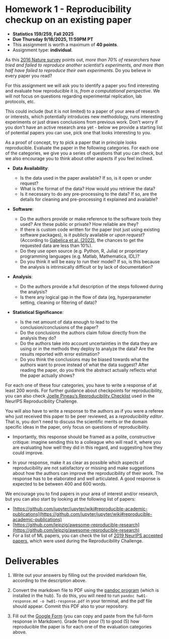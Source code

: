 # Homework 1 - Reproducibility checkup on an existing paper

* **Statistics 159/259, Fall 2025**
* **Due Thursday 9/18/2025, 11:59PM PT**
* This assignment is worth a maximum of **40 points**.
* Assignment type: **individual**.

As this [2016 Nature survey](https://www.nature.com/articles/533452a.pdf) points out,
*more than 70% of researchers have tried and failed to reproduce another
scientist’s experiments, and more than half have failed to reproduce
their own experiments*. Do you believe in every paper you read?

For this assignment we will ask you to identify a paper you find
interesting and evaluate how reproducible it is, *from a computational
perspective*. We will not focus on questions regarding experimental
replication, lab protocols, etc.

This could include (but it is not limited) to a paper of your area of
research or interests, which potentially introduces new methodology,
runs interesting experiments or just draws conclusions from previous
work. Don't worry if you don't have an active research area yet - below
we provide a starting list of potential papers you can use, pick one
that looks interesting to you.

As a proof of concept, try to pick a paper that in principle looks
reproducible. Evaluate the paper in the following categories. For each
one of the categories, we give you a series of questions that you can
check, but we also encourage you to think about other aspects if you feel inclined.

-   **Data Availability**:

    -   Is the data used in the paper available? If so, is it open or under request?
    -   What is the format of the data? How would you retrieve the data?
    -   Is it necessary to do any pre-processing to the data? If so, are the details for cleaning and pre-processing it explained and available?

-   **Software**:

    -   Do the authors provide or make reference to the software tools they used? Are these public or private? How reliable are they?
    -   If there is custom code written for the paper (not just using existing software packages), is it publicly available or _upon request_? (According to [Gabelica et al. (2022)](https://www.sciencedirect.com/science/article/pii/S089543562200141X), the chances to get the requested data are less than 10%).
    -   Do they use open source (e.g. Python, R, Julia) or proprietary programming languages (e.g. Matlab, Mathematica, IDL)?
    -   Do you think it will be easy to run their model? If so, is this because the analysis is intrinsically difficult or by lack of documentation?

-   **Analysis**:

    -   Do the authors provide a full description of the steps followed during the analysis?
    -   Is there any logical gap in the flow of data (eg, hyperparameter setting, cleaning or filtering of data)?

-   **Statistical Significance**:

    -   Is the net amount of data enough to lead to the conclusion/conclusions of the paper?
    -   Do the conclusions the authors claim follow directly from the analysis they do?
    -   Do the authors take into account uncertainties in the data they are using or in the methods they deploy to analyze the data? Are the results reported with error estimation?
    -   Do you think the conclusions may be biased towards what the authors want to prove instead of what the data suggest? After reading the paper, do you think the abstract actually reflects what the paper actually shows?

For each one of these four categories, you have to write a response of at least 200 words.
For further guidance about checkpoints for reproducibility, you can also
check [Joelle Pineau’s Reproducibility Checklist](https://www.cs.mcgill.ca/~jpineau/ReproducibilityChecklist.pdf)
used in the NeurIPS Reproducibility Challenge. 

You will also have to write a response to the authors as if you were a referee who
just received this paper to be peer reviewed, as a _reproducibility
editor_. That is, you don't need to discuss the scientific merits or the
domain specific ideas in the paper, only focus on questions of
reproducibility.

-   Importantly, this response should be framed as a polite, constructive critique: imagine sending this to a colleague who will read it, where you are evaluating how well they did in this regard, and suggesting how they could improve.

-   In your response, make it as clear as possible which aspects of reproducibility are not satisfactory or missing and make suggestions about how the authors can improve the reproducibility of their work. The response has to be elaborated and well articulated. A good response is expected to be between 400 and 600 words.

We encourage you to find papers in your area of interest and/or research, but you can also start by looking at the following list of papers:

-   [https://github.com/jupyter/jupyter/wiki#reproducible-academic-publications](https://github.com/jupyter/jupyter/wiki#reproducible-academic-publications)
-   [https://github.com/leipzig/awesome-reproducible-research](https://github.com/leipzig/awesome-reproducible-research)
-   For a list of ML papers, you can check the list of [2019 NeurIPS accepted papers](https://reproducibility-challenge.github.io/neurips2019/task/), which were used during the Reproducibility Challenge.

# Deliverables

1.  Write out your answers by filling out the provided markdown file, according to the description above.

2.  Convert the markdown file to PDF using the [pandoc program](https://pandoc.org) (which is installed in the hub). To do this, you will need to run `pandoc hw01-response.md -o hw01-response.pdf` in your terminal, and the pdf file should appear. Commit this PDF also to your repository.

3.  Fill out the [Google Form](https://forms.gle/YM5CGTQN1uT8joZ19) (you can copy and paste from the full-form response in Markdown). Grade from poor (1) to good (5) how reproducible the paper is for each one of the evaluation categories above.